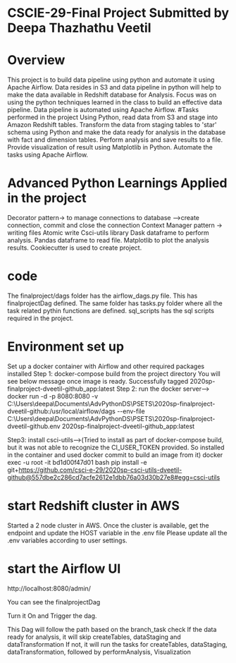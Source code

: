 # CSCIE-29-Final Project Submitted by Deepa Thazhathu Veetil
# Overview
This project is to build data pipeline using python and automate it using Apache Airflow. 
Data resides in S3 and data pipeline in python will help to make the data available in Redshift database for Analysis. 
Focus was on using the python techniques learned in the class to build an effective data pipeline.
Data pipeline is automated using Apache Airflow.
#Tasks performed in the project
Using Python, read data from S3 and stage into Amazon Redshift tables. 
Transform the data from staging tables to 'star' schema using Python and make the data ready for analysis in the database with fact and dimension tables.
Perform analysis and save results to a file.
Provide visualization of result using Matplotlib in Python. 
Automate the tasks using Apache Airflow.
# Advanced Python Learnings Applied in the project
Decorator pattern→ to manage connections to database -->create connection, commit and close the connection
Context Manager pattern → writing files
Atomic write
Csci-utils library
Dask dataframe to perform analysis.
Pandas dataframe to read file.
Matplotlib to plot the analysis results.
Cookiecutter is used to create project.
# code 
The finalproject/dags folder has the airflow_dags.py file. This has finalprojectDag defined. 
The same folder has tasks.py folder where all the task related pythin functions are defined.
sql_scripts has the sql scripts required in the project.
# Environment set up
Set up a docker container with Airflow and other required packages installed
Step 1:
docker-compose build from the project directory
You will see below message once image is ready.
Successfully tagged 2020sp-finalproject-dveetil-github_app:latest
Step 2:
run the docker server-->
docker run -d -p 8080:8080 -v C:\Users\deepa\Documents\AdvPythonDS\PSETS\2020sp-finalproject-dveetil-github:/usr/local/airflow/dags --env-file C:\Users\deepa\Documents\AdvPythonDS\PSETS\2020sp-finalproject-dveetil-github\.env 2020sp-finalproject-dveetil-github_app:latest

Step3:
install csci-utils-->(Tried to install as part of docker-compose build, but it was not able to recognize the CI_USER_TOKEN provided. So installed in the container and used docker commit to build an image from it)
docker exec -u root -it bd1d00f47d01 bash
pip install -e git+https://github.com/csci-e-29/2020sp-csci-utils-dveetil-github@557dbe2c286cd7acfe2612e1dbb76a03d30b27e8#egg=csci-utils

# start Redshift cluster in AWS
Started a 2 node cluster in AWS. 
Once the cluster is available, get the endpoint and update the HOST variable in the .env file
Please update all the .env variables according to user settings.

# start the Airflow UI
http://localhost:8080/admin/

You can see the finalprojectDag

Turn it On and Trigger the dag.

This Dag will follow the path based on the branch_task check
If the data ready for analysis, it will skip createTables, dataStaging and dataTransformation
If not, it will run the tasks for createTables, dataStaging, dataTransformation, followed by performAnalysis, Visualization
